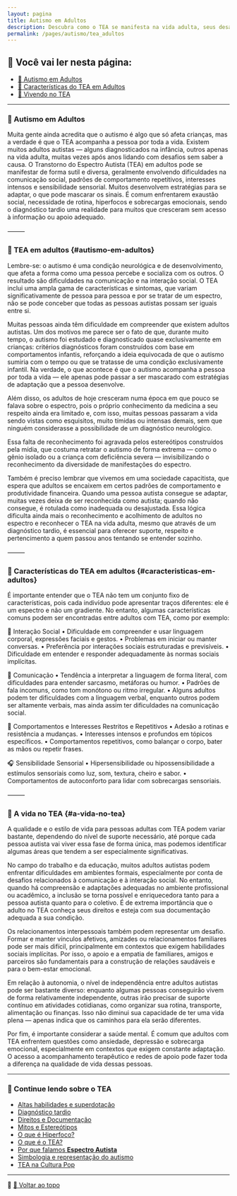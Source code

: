 ```yaml
---
layout: pagina
title: Autismo em Adultos
description: Descubra como o TEA se manifesta na vida adulta, seus desafios e estratégias de suporte.
permalink: /pages/autismo/tea_adultos
---
```


## 📌 Você vai ler nesta página:

- [🧠 Autismo em Adultos](#autismo-em-adultos)  
- [💬 Características do TEA em Adultos](#características-do-tea-em-adultos)  
- [🌱 Vivendo no TEA](#vivendo-no-tea)

---  

### 💼 Autismo em Adultos

Muita gente ainda acredita que o autismo é algo que só afeta crianças, mas a verdade é que o TEA acompanha a pessoa por toda a vida. Existem muitos adultos autistas — alguns diagnosticados na infância, outros apenas na vida adulta, muitas vezes após anos lidando com desafios sem saber a causa.
O Transtorno do Espectro Autista (TEA) em adultos pode se manifestar de forma sutil e diversa, geralmente envolvendo dificuldades na comunicação social, padrões de comportamento repetitivos, interesses intensos e sensibilidade sensorial. Muitos desenvolvem estratégias para se adaptar, o que pode mascarar os sinais. É comum enfrentarem exaustão social, necessidade de rotina, hiperfocos e sobrecargas emocionais, sendo o diagnóstico tardio uma realidade para muitos que cresceram sem acesso à informação ou apoio adequado.

⸻

### 💼 TEA em adultos {#autismo-em-adultos}

Lembre-se: o autismo é uma condição neurológica e de desenvolvimento, que afeta a forma como uma pessoa percebe e socializa com os outros. O resultado são dificuldades na comunicação e na interação social. O TEA inclui uma ampla gama de características e sintomas, que variam significativamente de pessoa para pessoa e por se tratar de um espectro, não se pode conceber que todas as pessoas autistas possam ser iguais entre si.

Muitas pessoas ainda têm dificuldade em compreender que existem adultos autistas. Um dos motivos me parece ser o fato de que, durante muito tempo, o autismo foi estudado e diagnosticado quase exclusivamente em crianças: critérios diagnósticos foram construídos com base em comportamentos infantis, reforçando a ideia equivocada de que o autismo sumiria com o tempo ou que se tratasse de uma condição exclusivamente infantil. Na verdade, o que acontece é que o autismo acompanha a pessoa por toda a vida — ele apenas pode passar a ser mascarado com estratégias de adaptação que a pessoa desenvolve.

Além disso, os adultos de hoje cresceram numa época em que pouco se falava sobre o espectro, pois o próprio conhecimento da medicina a seu respeito ainda era limitado e, com isso, muitas pessoas passaram a vida sendo vistas como esquisitos, muito tímidas ou intensas demais, sem que ninguém considerasse a possibilidade de um diagnóstico neurológico.

Essa falta de reconhecimento foi agravada pelos estereótipos construídos pela mídia, que costuma retratar o autismo de forma extrema — como o gênio isolado ou a criança com deficiência severa — invisibilizando o reconhecimento da diversidade de manifestações do espectro.

Também é preciso lembrar que vivemos em uma sociedade capacitista, que espera que adultos se encaixem em certos padrões de comportamento e produtividade financeira. Quando uma pessoa autista consegue se adaptar, muitas vezes deixa de ser reconhecida como autista; quando não consegue, é rotulada como inadequada ou desajustada. Essa lógica dificulta ainda mais o reconhecimento e acolhimento de adultos no espectro e reconhecer o TEA na vida adulta, mesmo que através de um diagnóstico tardio, é essencial para oferecer suporte, respeito e pertencimento a quem passou anos tentando se entender sozinho.

⸻

### 🧩 Características do TEA em adultos {#caracteristicas-em-adultos}

É importante entender que o TEA não tem um conjunto fixo de características, pois cada indivíduo pode apresentar traços diferentes: ele é um espectro e não um gradiente. No entanto, algumas características comuns podem ser encontradas entre adultos com TEA, como por exemplo:

🤝 Interação Social
	•	Dificuldade em compreender e usar linguagem corporal, expressões faciais e gestos.
	•	Problemas em iniciar ou manter conversas.
	•	Preferência por interações sociais estruturadas e previsíveis.
	•	Dificuldade em entender e responder adequadamente às normas sociais implícitas.

💬 Comunicação
	•	Tendência a interpretar a linguagem de forma literal, com dificuldades para entender sarcasmo, metáforas ou humor.
	•	Padrões de fala incomuns, como tom monótono ou ritmo irregular.
	•	Alguns adultos podem ter dificuldades com a linguagem verbal, enquanto outros podem ser altamente verbais, mas ainda assim ter dificuldades na comunicação social.

🔁 Comportamentos e Interesses Restritos e Repetitivos
	•	Adesão a rotinas e resistência a mudanças.
	•	Interesses intensos e profundos em tópicos específicos.
	•	Comportamentos repetitivos, como balançar o corpo, bater as mãos ou repetir frases.

🎧 Sensibilidade Sensorial
	•	Hipersensibilidade ou hipossensibilidade a estímulos sensoriais como luz, som, textura, cheiro e sabor.
	•	Comportamentos de autoconforto para lidar com sobrecargas sensoriais.

⸻

### 🌱 A vida no TEA {#a-vida-no-tea}

A qualidade e o estilo de vida para pessoas adultas com TEA podem variar bastante, dependendo do nível de suporte necessário, até porque cada pessoa autista vai viver essa fase de forma única, mas podemos identificar algumas áreas que tendem a ser especialmente significativas.

No campo do trabalho e da educação, muitos adultos autistas podem enfrentar dificuldades em ambientes formais, especialmente por conta de desafios relacionados à comunicação e à interação social. No entanto, quando há compreensão e adaptações adequadas no ambiente profissional ou acadêmico, a inclusão se torna possível e enriquecedora tanto para a pessoa autista quanto para o coletivo. É de extrema importância que o adulto no TEA conheça seus direitos e esteja com sua documentação adequada a sua condição.

Os relacionamentos interpessoais também podem representar um desafio. Formar e manter vínculos afetivos, amizades ou relacionamentos familiares pode ser mais difícil, principalmente em contextos que exigem habilidades sociais implícitas. Por isso, o apoio e a empatia de familiares, amigos e parceiros são fundamentais para a construção de relações saudáveis e para o bem-estar emocional.

Em relação à autonomia, o nível de independência entre adultos autistas pode ser bastante diverso: enquanto algumas pessoas conseguirão vivem de forma relativamente independente, outras irão precisar de suporte contínuo em atividades cotidianas, como organizar sua rotina, transporte, alimentação ou finanças. Isso não diminui sua capacidade de ter uma vida plena — apenas indica que os caminhos para ela serão diferentes.

Por fim, é importante considerar a saúde mental. É comum que adultos com TEA enfrentem questões como ansiedade, depressão e sobrecarga emocional, especialmente em contextos que exigem constante adaptação. O acesso a acompanhamento terapêutico e redes de apoio pode fazer toda a diferença na qualidade de vida dessas pessoas.


---

### 🔎 Continue lendo sobre o TEA

- [Altas habilidades e superdotação](/pages/autismo/habilidades.html)  
- [Diagnóstico tardio](/pages/autismo/diag_tardio.html)  
- [Direitos e Documentação](/pages/autismo/direitos.html)  
- [Mitos e Estereótipos](/pages/autismo/mitos.html)  
- [O que é Hiperfoco?](/pages/autismo/index_hiperfoco.html)  
- [O que é o TEA?](/pages/autismo/autismo.html)  
- [Por que falamos **Espectro Autista**](/pages/autismo/espectro.html)  
- [Simbologia e representação do autismo](/pages/autismo/simbolos.html)  
- [TEA na Cultura Pop](/pages/autismo/representacao.html)

---

📌 [🔼 Voltar ao topo](#tea-em-adultos)
